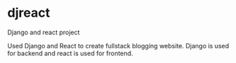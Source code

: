 # djreact
Django and react project 

Used Django and React to create fullstack blogging website.
Django is used for backend and react is used for frontend.


